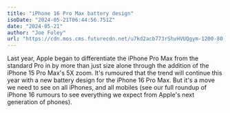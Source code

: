 ```yaml
---
title: "iPhone 16 Pro Max battery design"
isoDate: "2024-05-21T06:44:56.751Z"
date: "2024-05-21"
author: "Joe Foley"
url: "https://cdn.mos.cms.futurecdn.net/u7kd2acb773rShvHVUQgym-1200-80.jpg.webp"
---
```


Last year, Apple began to differentiate the iPhone Pro Max from the standard Pro in by more than just size alone through the addition of the iPhone 15 Pro Max's 5X zoom. It's rumoured that the trend will continue this year with a new battery design for the iPhone 16 Pro Max. But it's a move we need to see on all iPhones, and all mobiles (see our full roundup of iPhone 16 rumours to see everything we expect from Apple's next generation of phones).
